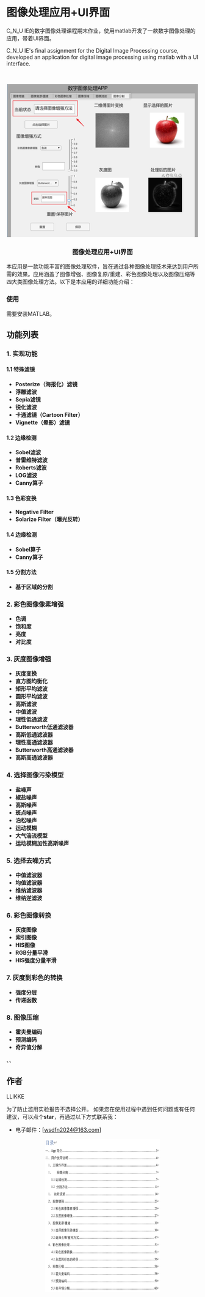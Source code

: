 

# 图像处理应用+UI界面

C_N_U IE的数字图像处理课程期末作业，使用matlab开发了一款数字图像处理的应用，带着UI界面。

C_N_U IE's final assignment for the Digital Image Processing course, developed an application for digital image processing using matlab with a UI interface.

<!-- PROJECT LOGO -->
<br />

<p align="center">
  <a href="">
    <img src="Fig/UI.png" alt="Logo" width="500" height="400">
  </a>

  <h3 align="center">图像处理应用+UI界面</h3>
  <p align="center">

</p>

本应用是一款功能丰富的图像处理软件，旨在通过各种图像处理技术来达到用户所需的效果。应用涵盖了图像增强、图像复原/重建、彩色图像处理以及图像压缩等四大类图像处理方法。以下是本应用的详细功能介绍：
### 使用
需要安装MATLAB。

## 功能列表

### 1. 实现功能
#### 1.1 特殊滤镜
- **Posterize（海报化）滤镜**
- **浮雕滤波**
- **Sepia滤镜**
- **锐化滤波**
- **卡通滤镜（Cartoon Filter）**
- **Vignette（晕影）滤镜**

#### 1.2 边缘检测
- **Sobel滤波**
- **普雷维特滤波**
- **Roberts滤波**
- **LOG滤波**
- **Canny算子**

#### 1.3 色彩变换
- **Negative Filter**
- **Solarize Filter（曝光反转）**

#### 1.4 边缘检测
- **Sobel算子**
- **Canny算子**

#### 1.5 分割方法
- **基于区域的分割**

### 2. 彩色图像像素增强
- **色调**
- **饱和度**
- **亮度**
- **对比度**

### 3. 灰度图像增强
- **灰度变换**
- **直方图均衡化**
- **矩形平均滤波**
- **圆形平均滤波**
- **高斯滤波**
- **中值滤波**
- **理性低通滤波**
- **Butterworth低通滤波器**
- **高斯低通滤波器**
- **理性高通滤波器**
- **Butterworth高通滤波器**
- **高斯高通滤波器**

### 4. 选择图像污染模型
- **盐噪声**
- **椒盐噪声**
- **高斯噪声**
- **斑点噪声**
- **泊松噪声**
- **运动模糊**
- **大气湍流模型**
- **运动模糊加性高斯噪声**

### 5. 选择去噪方式
- **中值滤波器**
- **均值滤波器**
- **维纳滤波器**
- **维纳逆滤波**

### 6. 彩色图像转换
- **灰度图像**
- **索引图像**
- **HIS图像**
- **RGB分量平滑**
- **HIS强度分量平滑**

### 7. 灰度到彩色的转换
- **强度分层**
- **传递函数**

### 8. 图像压缩
- **霍夫曼编码**
- **预测编码**
- **奇异值分解**


、、

## 作者

LLIKKE

为了防止滥用实验报告不选择公开。
如果您在使用过程中遇到任何问题或有任何建议，可以点个**star**，再通过以下方式联系我：
- 电子邮件：[wsdfn2024@163.com]

<div style="text-align:center;">
    <img src="Fig/context.png" alt="context" width="300" height="400" />
</div>






